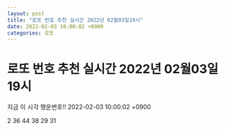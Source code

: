```yaml
---
layout: post
title: "로또 번호 추천 실시간 2022년 02월03일19시"
date: 2022-02-03 10:00:02 +0900
categories: 로또
---
```


# 로또 번호 추천 실시간 2022년 02월03일19시

지금 이 시각 행운번호!! 2022-02-03 10:00:02 +0900

 2  36  44  38  29  31 

